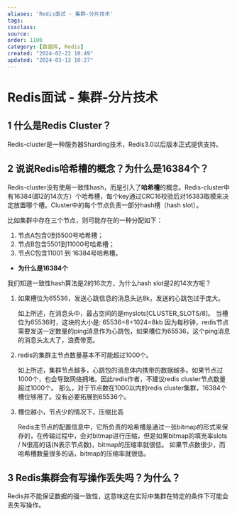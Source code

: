 ```yaml
---
aliases: 'Redis面试 - 集群-分片技术'
tags: 
cssclass:
source:
order: 1100
category: [数据库, Redis]
created: "2024-02-22 10:49"
updated: "2024-03-13 10:27"
---
```



# Redis面试 - 集群-分片技术

## 1 什么是Redis Cluster？

Redis-cluster是一种服务器Sharding技术，Redis3.0以后版本正式提供支持。

## 2 说说Redis哈希槽的概念？为什么是16384个？

Redis-cluster没有使用一致性hash，而是引入了**哈希槽**的概念。Redis-cluster中有16384(即2的14次方）个哈希槽，每个key通过CRC16校验后对16383取模来决定放置哪个槽。Cluster中的每个节点负责一部分hash槽（hash slot）。

比如集群中存在三个节点，则可能存在的一种分配如下：

1. 节点A包含0到5500号哈希槽；
2. 节点B包含5501到11000号哈希槽；
3. 节点C包含11001 到 16384号哈希槽。

- **为什么是16384个**

我们知道一致性hash算法是2的16次方，为什么hash slot是2的14次方呢？

1. 如果槽位为65536，发送心跳信息的消息头达8k，发送的心跳包过于庞大。

   如上所述，在消息头中，最占空间的是myslots[CLUSTER_SLOTS/8]。 当槽位为65536时，这块的大小是: 65536÷8÷1024=8kb 因为每秒钟，redis节点需要发送一定数量的ping消息作为心跳包，如果槽位为65536，这个ping消息的消息头太大了，浪费带宽。

2. redis的集群主节点数量基本不可能超过1000个。

   如上所述，集群节点越多，心跳包的消息体内携带的数据越多。如果节点过1000个，也会导致网络拥堵。因此redis作者，不建议redis cluster节点数量超过1000个。 那么，对于节点数在1000以内的redis cluster集群，16384个槽位够用了。没有必要拓展到65536个。

3. 槽位越小，节点少的情况下，压缩比高

   Redis主节点的配置信息中，它所负责的哈希槽是通过一张bitmap的形式来保存的，在传输过程中，会对bitmap进行压缩，但是如果bitmap的填充率slots / N很高的话(N表示节点数)，bitmap的压缩率就很低。 如果节点数很少，而哈希槽数量很多的话，bitmap的压缩率就很低。

## 3 Redis集群会有写操作丢失吗？为什么？

Redis并不能保证数据的强一致性，这意味这在实际中集群在特定的条件下可能会丢失写操作。

## 